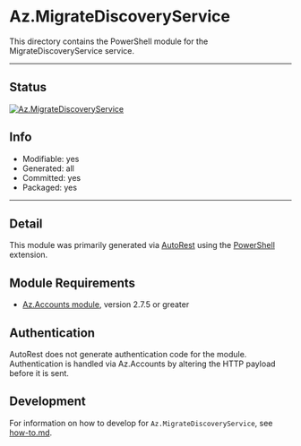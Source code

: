 <!-- region Generated -->
# Az.MigrateDiscoveryService
This directory contains the PowerShell module for the MigrateDiscoveryService service.

---
## Status
[![Az.MigrateDiscoveryService](https://img.shields.io/powershellgallery/v/Az.MigrateDiscoveryService.svg?style=flat-square&label=Az.MigrateDiscoveryService "Az.MigrateDiscoveryService")](https://www.powershellgallery.com/packages/Az.MigrateDiscoveryService/)

## Info
- Modifiable: yes
- Generated: all
- Committed: yes
- Packaged: yes

---
## Detail
This module was primarily generated via [AutoRest](https://github.com/Azure/autorest) using the [PowerShell](https://github.com/Azure/autorest.powershell) extension.

## Module Requirements
- [Az.Accounts module](https://www.powershellgallery.com/packages/Az.Accounts/), version 2.7.5 or greater

## Authentication
AutoRest does not generate authentication code for the module. Authentication is handled via Az.Accounts by altering the HTTP payload before it is sent.

## Development
For information on how to develop for `Az.MigrateDiscoveryService`, see [how-to.md](how-to.md).
<!-- endregion -->
